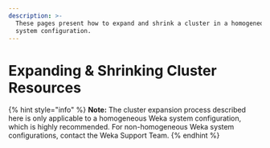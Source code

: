 ```yaml
---
description: >-
  These pages present how to expand and shrink a cluster in a homogeneous Weka
  system configuration.
---
```


# Expanding & Shrinking Cluster Resources

{% hint style="info" %}
**Note:** The cluster expansion process described here is only applicable to a homogeneous Weka system configuration, which is highly recommended. For non-homogeneous Weka system configurations, contact the Weka Support Team.
{% endhint %}
